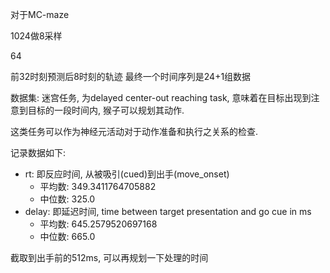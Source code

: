 
对于MC-maze

1024做8采样

64

前32时刻预测后8时刻的轨迹
最终一个时间序列是24+1组数据


数据集: 迷宫任务, 为delayed center-out reaching task, 意味着在目标出现到注意到目标的一段时间内, 猴子可以规划其动作. 

这类任务可以作为神经元活动对于动作准备和执行之关系的检查.


记录数据如下:

- rt: 即反应时间, 从被吸引(cued)到出手(move_onset)
    - 平均数: 349.3411764705882
    - 中位数: 325.0
- delay: 即延迟时间, time between target presentation and go cue in ms
    - 平均数: 645.2579520697168
    - 中位数: 665.0

截取到出手前的512ms, 可以再规划一下处理的时间
